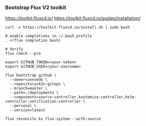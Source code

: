 ### Bootstrap Flux V2 toolkit
https://toolkit.fluxcd.io/
https://toolkit.fluxcd.io/guides/installation/
```
curl -s https://toolkit.fluxcd.io/install.sh | sudo bash

# enable completions in ~/.bash_profile
. <(flux completion bash)
```
```
# Verify
flux check --pre
```
```
export GITHUB_TOKEN=<your-token>
export GITHUB_USER=<your-username>
```
```
flux bootstrap github \
  --owner=zenxedo \
  --repository=k3s-gitops \
  --branch=master \
  --path=./deployments \
  --components=source-controller,kustomize-controller,helm-controller,notification-controller \
  --personal \
  --version=latest
``` 

```
flux reconcile ks flux-system --with-source
```

